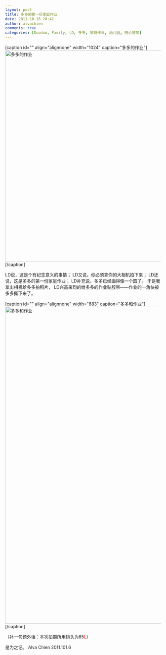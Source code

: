 ```yaml
---
layout: post
title: 多多的第一份家庭作业
date: 2011-10-16 20:42
author: alvachien
comments: true
categories: [Duoduo, Family, LD, 多多, 家庭作业, 幼儿园, 随心随笔]
---
```

[caption id="" align="alignnone" width="1024" caption="多多的作业"]<a href="http://www.flickr.com/photos/alvachien/6249221463/in/photostream"><img title="多多的作业" src="http://farm7.static.flickr.com/6160/6249221463_612d22eafe_b.jpg" alt="多多的作业" width="1024" height="683" /></a>[/caption]

LD说，这是个有纪念意义的事情；
LD又说，你必须拿你的大相机拍下来；
LD还说，这是多多的第一份家庭作业；
LD补充说，多多已经画得像一个圆了。
于是我拿出相机给多多拍照片，
LD兴高采烈的给多多的作业贴胶带——作业的一角快被多多撕下来了。

[caption id="" align="alignnone" width="683" caption="多多和作业"]<a href="http://www.flickr.com/photos/alvachien/6249221963/in/photostream"><img title="多多和作业" src="http://farm7.static.flickr.com/6059/6249221963_6f0e82bce0_b.jpg" alt="多多和作业" width="683" height="1024" /></a>[/caption]

（补一句题外话：本次拍摄所用镜头为85<span style="color: #ff0000;">L</span>）

是为之记。
Alva Chien
2011.101.6
